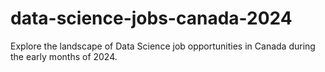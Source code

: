 # data-science-jobs-canada-2024
Explore the landscape of Data Science job opportunities in Canada during the early months of 2024. 
